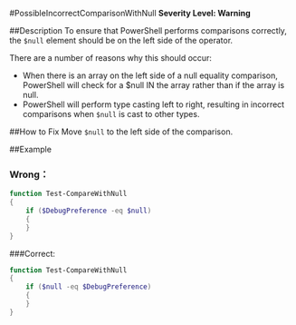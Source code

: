 #PossibleIncorrectComparisonWithNull 
**Severity Level: Warning**

##Description
To ensure that PowerShell performs comparisons correctly, the ```$null``` element should be on the left side of the operator.

There are a number of reasons why this should occur:
* When there is an array on the left side of a null equality comparison, PowerShell will check for a $null IN the array rather than if the array is null.
* PowerShell will perform type casting left to right, resulting in incorrect comparisons when ```$null``` is cast to other types.

##How to Fix
Move ```$null``` to the left side of the comparison.

##Example
### Wrong： 
``` PowerShell
function Test-CompareWithNull
{
	if ($DebugPreference -eq $null) 
	{
	}
}
```

###Correct: 
``` PowerShell
function Test-CompareWithNull
{
	if ($null -eq $DebugPreference) 
	{
	}
}
```
